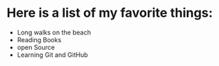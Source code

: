# Here is a list of my favorite things:
- Long walks on the beach
- Reading Books
- open Source
- Learning Git and GitHub

